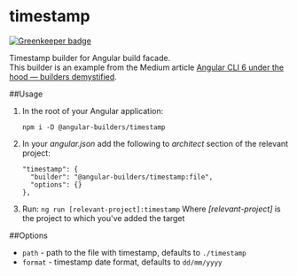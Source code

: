 # timestamp

[![Greenkeeper badge](https://badges.greenkeeper.io/angular-builders/timestamp.svg)](https://greenkeeper.io/)

Timestamp builder for Angular build facade.  
This builder is an example from the Medium article [Angular CLI 6 under the hood — builders demystified](https://medium.com/@meltedspark/angular-cli-6-under-the-hood-builders-demystified-f0690ebcf01).

##Usage

  1. In the root of your Angular application:
        ```
        npm i -D @angular-builders/timestamp
        ```
  2. In your _angular.json_ add the following to _architect_ section of the relevant project:
  
        ```
        "timestamp": {
          "builder": "@angular-builders/timestamp:file",
          "options": {}
        },
        ```
  3. Run: `ng run [relevant-project]:timestamp`
     Where _[relevant-project]_ is the project to which you've added the target 

##Options

 - `path` - path to the file with timestamp, defaults to `./timestamp`
 - `format` - timestamp date format, defaults to `dd/mm/yyyy`
